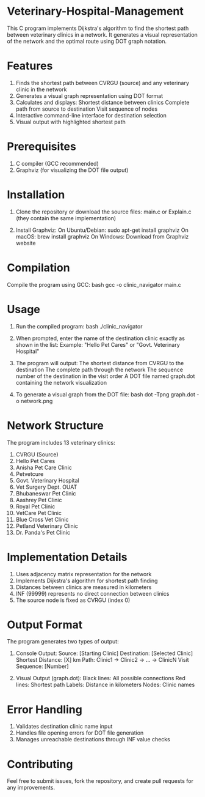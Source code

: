 # Veterinary-Hospital-Management

This C program implements Dijkstra's algorithm to find the shortest path between veterinary clinics in a network. It generates a visual representation of the network and the optimal route using DOT graph notation.

# Features

1. Finds the shortest path between CVRGU (source) and any veterinary clinic in the network
2. Generates a visual graph representation using DOT format
3. Calculates and displays:
  Shortest distance between clinics
  Complete path from source to destination
  Visit sequence of nodes
4. Interactive command-line interface for destination selection
5. Visual output with highlighted shortest path

# Prerequisites

1. C compiler (GCC recommended)
2. Graphviz (for visualizing the DOT file output)

# Installation

1. Clone the repository or download the source files:
main.c or Explain.c (they contain the same implementation)

2. Install Graphviz:
On Ubuntu/Debian: sudo apt-get install graphviz
On macOS: brew install graphviz
On Windows: Download from Graphviz website

# Compilation
Compile the program using GCC:
bash
gcc -o clinic_navigator main.c

# Usage
1. Run the compiled program:
bash
./clinic_navigator

3. When prompted, enter the name of the destination clinic exactly as shown in the list:
Example: "Hello Pet Cares" or "Govt. Veterinary Hospital"

4. The program will output:
The shortest distance from CVRGU to the destination
The complete path through the network
The sequence number of the destination in the visit order
A DOT file named graph.dot containing the network visualization

5. To generate a visual graph from the DOT file:
bash
dot -Tpng graph.dot -o network.png

# Network Structure
The program includes 13 veterinary clinics:

1. CVRGU (Source)
2. Hello Pet Cares
3. Anisha Pet Care Clinic
4. Petvetcure
5. Govt. Veterinary Hospital
6. Vet Surgery Dept. OUAT
7. Bhubaneswar Pet Clinic
8. Aashrey Pet Clinic
9. Royal Pet Clinic
10. VetCare Pet Clinic
11. Blue Cross Vet Clinic
12. Petland Veterinary Clinic
13. Dr. Panda's Pet Clinic

# Implementation Details

1. Uses adjacency matrix representation for the network
2. Implements Dijkstra's algorithm for shortest path finding
3. Distances between clinics are measured in kilometers
4. INF (99999) represents no direct connection between clinics
5. The source node is fixed as CVRGU (index 0)

# Output Format
The program generates two types of output:

1. Console Output:
Source: [Starting Clinic]
Destination: [Selected Clinic]
Shortest Distance: [X] km
Path: Clinic1 -> Clinic2 -> ... -> ClinicN
Visit Sequence: [Number]

2. Visual Output (graph.dot):
Black lines: All possible connections
Red lines: Shortest path
Labels: Distance in kilometers
Nodes: Clinic names

# Error Handling

1. Validates destination clinic name input
2. Handles file opening errors for DOT file generation
3. Manages unreachable destinations through INF value checks

# Contributing
Feel free to submit issues, fork the repository, and create pull requests for any improvements.
